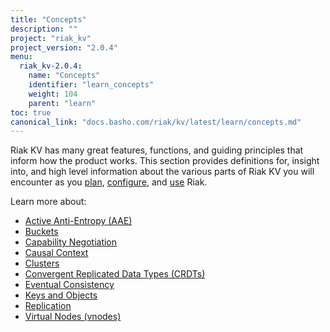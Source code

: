 ```yaml
---
title: "Concepts"
description: ""
project: "riak_kv"
project_version: "2.0.4"
menu:
  riak_kv-2.0.4:
    name: "Concepts"
    identifier: "learn_concepts"
    weight: 104
    parent: "learn"
toc: true
canonical_link: "docs.basho.com/riak/kv/latest/learn/concepts.md"
---
```


[concept aae]: /riak/kv/2.0.4/concepts/active-anti-entropy
[concept buckets]: /riak/kv/2.0.4/concepts/buckets
[concept cap neg]: /riak/kv/2.0.4/concepts/capability-negotiation
[concept causal context]: /riak/kv/2.0.4/concepts/causal-context
[concept clusters]: /riak/kv/2.0.4/concepts/clusters
[concept crdts]: /riak/kv/2.0.4/concepts/crdts
[concept eventual consistency]: /riak/kv/2.0.4/concepts/eventual-consistency
[concept keys objects]: /riak/kv/2.0.4/concepts/keys-and-objects
[concept replication]: /riak/kv/2.0.4/concepts/replication
[concept strong consistency]: /riak/kv/2.0.4/concepts/strong-consistency
[concept vnodes]: /riak/kv/2.0.4/concepts/vnodes
[config index]: /riak/kv/2.0.4/configuring
[plan index]: /riak/kv/2.0.4/setup/planning
[use index]: /riak/kv/2.0.4/using/


Riak KV has many great features, functions, and guiding principles that inform how the product works. This section provides definitions for, insight into, and high level information about the various parts of Riak KV you will encounter as you [plan][plan index], [configure][config index], and [use][use index] Riak.  

Learn more about:

* [Active Anti-Entropy (AAE)][concept aae]
* [Buckets][concept buckets]
* [Capability Negotiation][concept cap neg]
* [Causal Context][concept causal context]
* [Clusters][concept clusters]
* [Convergent Replicated Data Types (CRDTs)][concept crdts]
* [Eventual Consistency][concept eventual consistency]
* [Keys and Objects][concept keys objects]
* [Replication][concept replication]
* [Virtual Nodes (vnodes)][concept vnodes]
